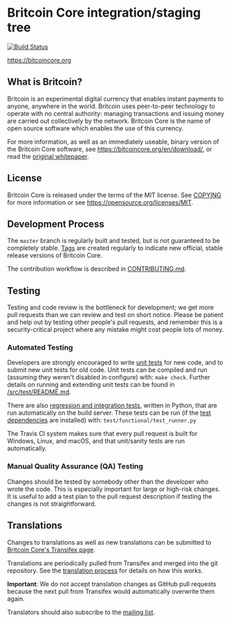 Britcoin Core integration/staging tree
=====================================

[![Build Status](https://travis-ci.org/britcoin/britcoin.svg?branch=master)](https://travis-ci.org/britcoin/britcoin)

https://bitcoincore.org

What is Britcoin?
----------------

Britcoin is an experimental digital currency that enables instant payments to
anyone, anywhere in the world. Britcoin uses peer-to-peer technology to operate
with no central authority: managing transactions and issuing money are carried
out collectively by the network. Britcoin Core is the name of open source
software which enables the use of this currency.

For more information, as well as an immediately useable, binary version of
the Britcoin Core software, see https://bitcoincore.org/en/download/, or read the
[original whitepaper](https://bitcoincore.org/britcoin.pdf).

License
-------

Britcoin Core is released under the terms of the MIT license. See [COPYING](COPYING) for more
information or see https://opensource.org/licenses/MIT.

Development Process
-------------------

The `master` branch is regularly built and tested, but is not guaranteed to be
completely stable. [Tags](https://github.com/britcoin/britcoin/tags) are created
regularly to indicate new official, stable release versions of Britcoin Core.

The contribution workflow is described in [CONTRIBUTING.md](CONTRIBUTING.md).

Testing
-------

Testing and code review is the bottleneck for development; we get more pull
requests than we can review and test on short notice. Please be patient and help out by testing
other people's pull requests, and remember this is a security-critical project where any mistake might cost people
lots of money.

### Automated Testing

Developers are strongly encouraged to write [unit tests](src/test/README.md) for new code, and to
submit new unit tests for old code. Unit tests can be compiled and run
(assuming they weren't disabled in configure) with: `make check`. Further details on running
and extending unit tests can be found in [/src/test/README.md](/src/test/README.md).

There are also [regression and integration tests](/test), written
in Python, that are run automatically on the build server.
These tests can be run (if the [test dependencies](/test) are installed) with: `test/functional/test_runner.py`

The Travis CI system makes sure that every pull request is built for Windows, Linux, and macOS, and that unit/sanity tests are run automatically.

### Manual Quality Assurance (QA) Testing

Changes should be tested by somebody other than the developer who wrote the
code. This is especially important for large or high-risk changes. It is useful
to add a test plan to the pull request description if testing the changes is
not straightforward.

Translations
------------

Changes to translations as well as new translations can be submitted to
[Britcoin Core's Transifex page](https://www.transifex.com/projects/p/britcoin/).

Translations are periodically pulled from Transifex and merged into the git repository. See the
[translation process](doc/translation_process.md) for details on how this works.

**Important**: We do not accept translation changes as GitHub pull requests because the next
pull from Transifex would automatically overwrite them again.

Translators should also subscribe to the [mailing list](https://groups.google.com/forum/#!forum/britcoin-translators).
